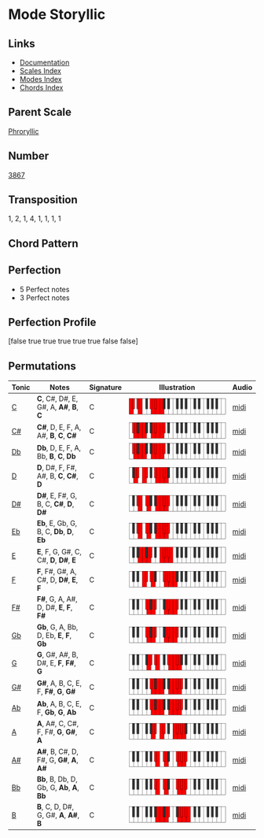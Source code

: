 # Mode Storyllic

## Links

- [Documentation](README.md)
- [Scales Index](Scales.md)
- [Modes Index](Modes.md)
- [Chords Index](Chords.md)

## Parent Scale

[Phroryllic](ScalePhroryllic.md)

## Number

[3867](https://ianring.com/musictheory/scales/3867)

## Transposition

1, 2, 1, 4, 1, 1, 1, 1

## Chord Pattern



## Perfection

- 5 Perfect notes
- 3 Perfect notes

## Perfection Profile

[false true true true true true false false]

## Permutations

| Tonic | Notes | Signature | Illustration | Audio |
|-------|-------|-----------|--------------|-------|
| [C](ModeCNaturalStoryllic.md) | **C**, C#, D#, E, G#, A, **A#**, **B**, **C** | C | ![CNaturalStoryllic](ModeCNaturalStoryllic.png) | [midi](https://github.com/edipermadi/music/blob/main/docs/ModeCNaturalStoryllic.mid?raw=true) |
| [C#](ModeCSharpStoryllic.md) | **C#**, D, E, F, A, A#, **B**, **C**, **C#** | C | ![CSharpStoryllic](ModeCSharpStoryllic.png) | [midi](https://github.com/edipermadi/music/blob/main/docs/ModeCSharpStoryllic.mid?raw=true) |
| [Db](ModeDFlatStoryllic.md) | **Db**, D, E, F, A, Bb, **B**, **C**, **Db** | C | ![DFlatStoryllic](ModeDFlatStoryllic.png) | [midi](https://github.com/edipermadi/music/blob/main/docs/ModeDFlatStoryllic.mid?raw=true) |
| [D](ModeDNaturalStoryllic.md) | **D**, D#, F, F#, A#, B, **C**, **C#**, **D** | C | ![DNaturalStoryllic](ModeDNaturalStoryllic.png) | [midi](https://github.com/edipermadi/music/blob/main/docs/ModeDNaturalStoryllic.mid?raw=true) |
| [D#](ModeDSharpStoryllic.md) | **D#**, E, F#, G, B, C, **C#**, **D**, **D#** | C | ![DSharpStoryllic](ModeDSharpStoryllic.png) | [midi](https://github.com/edipermadi/music/blob/main/docs/ModeDSharpStoryllic.mid?raw=true) |
| [Eb](ModeEFlatStoryllic.md) | **Eb**, E, Gb, G, B, C, **Db**, **D**, **Eb** | C | ![EFlatStoryllic](ModeEFlatStoryllic.png) | [midi](https://github.com/edipermadi/music/blob/main/docs/ModeEFlatStoryllic.mid?raw=true) |
| [E](ModeENaturalStoryllic.md) | **E**, F, G, G#, C, C#, **D**, **D#**, **E** | C | ![ENaturalStoryllic](ModeENaturalStoryllic.png) | [midi](https://github.com/edipermadi/music/blob/main/docs/ModeENaturalStoryllic.mid?raw=true) |
| [F](ModeFNaturalStoryllic.md) | **F**, F#, G#, A, C#, D, **D#**, **E**, **F** | C | ![FNaturalStoryllic](ModeFNaturalStoryllic.png) | [midi](https://github.com/edipermadi/music/blob/main/docs/ModeFNaturalStoryllic.mid?raw=true) |
| [F#](ModeFSharpStoryllic.md) | **F#**, G, A, A#, D, D#, **E**, **F**, **F#** | C | ![FSharpStoryllic](ModeFSharpStoryllic.png) | [midi](https://github.com/edipermadi/music/blob/main/docs/ModeFSharpStoryllic.mid?raw=true) |
| [Gb](ModeGFlatStoryllic.md) | **Gb**, G, A, Bb, D, Eb, **E**, **F**, **Gb** | C | ![GFlatStoryllic](ModeGFlatStoryllic.png) | [midi](https://github.com/edipermadi/music/blob/main/docs/ModeGFlatStoryllic.mid?raw=true) |
| [G](ModeGNaturalStoryllic.md) | **G**, G#, A#, B, D#, E, **F**, **F#**, **G** | C | ![GNaturalStoryllic](ModeGNaturalStoryllic.png) | [midi](https://github.com/edipermadi/music/blob/main/docs/ModeGNaturalStoryllic.mid?raw=true) |
| [G#](ModeGSharpStoryllic.md) | **G#**, A, B, C, E, F, **F#**, **G**, **G#** | C | ![GSharpStoryllic](ModeGSharpStoryllic.png) | [midi](https://github.com/edipermadi/music/blob/main/docs/ModeGSharpStoryllic.mid?raw=true) |
| [Ab](ModeAFlatStoryllic.md) | **Ab**, A, B, C, E, F, **Gb**, **G**, **Ab** | C | ![AFlatStoryllic](ModeAFlatStoryllic.png) | [midi](https://github.com/edipermadi/music/blob/main/docs/ModeAFlatStoryllic.mid?raw=true) |
| [A](ModeANaturalStoryllic.md) | **A**, A#, C, C#, F, F#, **G**, **G#**, **A** | C | ![ANaturalStoryllic](ModeANaturalStoryllic.png) | [midi](https://github.com/edipermadi/music/blob/main/docs/ModeANaturalStoryllic.mid?raw=true) |
| [A#](ModeASharpStoryllic.md) | **A#**, B, C#, D, F#, G, **G#**, **A**, **A#** | C | ![ASharpStoryllic](ModeASharpStoryllic.png) | [midi](https://github.com/edipermadi/music/blob/main/docs/ModeASharpStoryllic.mid?raw=true) |
| [Bb](ModeBFlatStoryllic.md) | **Bb**, B, Db, D, Gb, G, **Ab**, **A**, **Bb** | C | ![BFlatStoryllic](ModeBFlatStoryllic.png) | [midi](https://github.com/edipermadi/music/blob/main/docs/ModeBFlatStoryllic.mid?raw=true) |
| [B](ModeBNaturalStoryllic.md) | **B**, C, D, D#, G, G#, **A**, **A#**, **B** | C | ![BNaturalStoryllic](ModeBNaturalStoryllic.png) | [midi](https://github.com/edipermadi/music/blob/main/docs/ModeBNaturalStoryllic.mid?raw=true) |
